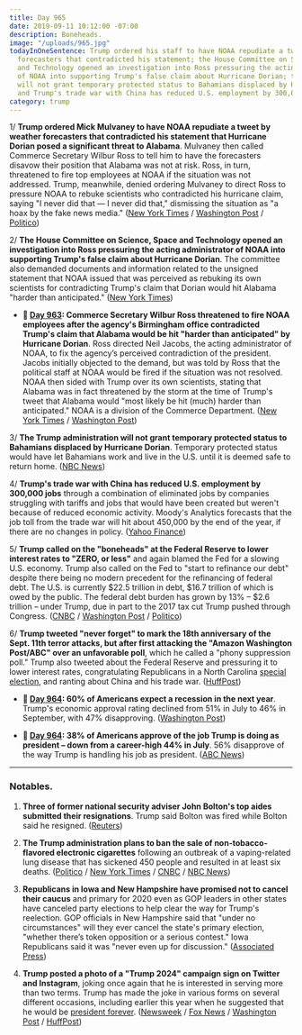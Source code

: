 ```yaml
---
title: Day 965
date: 2019-09-11 10:12:00 -07:00
description: Boneheads.
image: "/uploads/965.jpg"
todayInOneSentence: Trump ordered his staff to have NOAA repudiate a tweet by weather
  forecasters that contradicted his statement; the House Committee on Science, Space
  and Technology opened an investigation into Ross pressuring the acting administrator
  of NOAA into supporting Trump's false claim about Hurricane Dorian; the Trump administration
  will not grant temporary protected status to Bahamians displaced by Hurricane Dorian;
  and Trump's trade war with China has reduced U.S. employment by 300,000 jobs.
category: trump
---
```


1/ **Trump ordered Mick Mulvaney to have NOAA repudiate a tweet by weather forecasters that contradicted his statement that Hurricane Dorian posed a significant threat to Alabama**. Mulvaney then called Commerce Secretary Wilbur Ross to tell him to have the forecasters disavow their position that Alabama was not at risk. Ross, in turn, threatened to fire top employees at NOAA if the situation was not addressed. Trump, meanwhile, denied ordering Mulvaney to direct Ross to pressure NOAA to rebuke scientists who contradicted his hurricane claim, saying "I never did that — I never did that," dismissing the situation as "a hoax by the fake news media." ([New York Times](https://www.nytimes.com/2019/09/11/us/politics/trump-alabama-noaa.html) / [Washington Post](https://www.washingtonpost.com/weather/2019/09/11/lawmakers-commerce-department-launch-investigations-into-noaas-decision-back-presidents-trump-over-forecasters/) / [Politico](https://www.politico.com/story/2019/09/11/trump-mick-mulvaney-hurricane-dorian-claims-1489686))

2/ **The House Committee on Science, Space and Technology opened an investigation into Ross pressuring the acting administrator of NOAA into supporting Trump's false claim about Hurricane Dorian**. The committee also demanded documents and information related to the unsigned statement that NOAA issued that was perceived as rebuking its own scientists for contradicting Trump's claim that Dorian would hit Alabama "harder than anticipated." ([New York Times](https://www.nytimes.com/2019/09/11/climate/noaa-wilbur-ross-dorian.html))

* **📌 [Day 963](https://whatthefuckjusthappenedtoday.com/2019/09/09/day-963/#4-commerce-secretary-wilbur-ross-thr): Commerce Secretary Wilbur Ross threatened to fire NOAA employees after the agency's Birmingham office contradicted Trump's claim that Alabama would be hit "harder than anticipated" by Hurricane Dorian**. Ross directed Neil Jacobs, the acting administrator of NOAA, to fix the agency’s perceived contradiction of the president. Jacobs initially objected to the demand, but was told by Ross that the political staff at NOAA would be fired if the situation was not resolved. NOAA then sided with Trump over its own scientists, stating that Alabama was in fact threatened by the storm at the time of Trump's tweet that Alabama would "most likely be hit (much) harder than anticipated." NOAA is a division of the Commerce Department. ([New York Times](https://www.nytimes.com/2019/09/09/climate/hurrican-dorian-trump-tweet.html) / [Washington Post](https://www.washingtonpost.com/weather/2019/09/06/noaa-backs-president-trump-alabama-hurricane-forecast-rebukes-weather-service-office-that-accurately-contradicted-him/))

3/ **The Trump administration will not grant temporary protected status to Bahamians displaced by Hurricane Dorian**. Temporary protected status would have let Bahamians work and live in the U.S. until it is deemed safe to return home. ([NBC News](https://www.nbcnews.com/politics/immigration/trump-admin-will-deny-temporary-protected-status-bahamians-who-fled-n1052561))

4/ **Trump's trade war with China has reduced U.S. employment by 300,000 jobs** through a combination of eliminated jobs by companies struggling with tariffs and jobs that would have been created but weren't because of reduced economic activity. Moody's Analytics forecasts that the job toll from the trade war will hit about 450,000 by the end of the year, if there are no changes in policy. ([Yahoo Finance](https://finance.yahoo.com/news/trumps-trade-war-has-killed-300000-jobs-194717808.html))

5/ **Trump called on the "boneheads" at the Federal Reserve to lower interest rates to "ZERO, or less"** and again blamed the Fed for a slowing U.S. economy. Trump also called on the Fed to "start to refinance our debt" despite there being no modern precedent for the refinancing of federal debt. The U.S. is currently $22.5 trillion in debt, $16.7 trillion of which is owed by the public. The federal debt burden has grown by 13% – $2.6 trillion – under Trump, due in part to the 2017 tax cut Trump pushed through Congress. ([CNBC](https://www.cnbc.com/2019/09/11/trump-says-fed-boneheads-should-cut-interest-rates-to-zero-or-less-us-should-refinance-debt.html) / [Washington Post](https://beta.washingtonpost.com/business/2019/09/11/trump-says-boneheads-fed-should-cut-interest-rates-zero-or-even-set-negative-rates/) / [Politico](https://www.politico.com/story/2019/09/11/trump-fed-boneheads-1488845))

6/ **Trump tweeted "never forget" to mark the 18th anniversary of the Sept. 11th terror attacks, but after first attacking the "Amazon Washington Post/ABC" over an unfavorable poll**, which he called a "phony suppression poll." Trump also tweeted about the Federal Reserve and pressuring it to lower interest rates, congratulating Republicans in a North Carolina [special election](https://www.cnn.com/2019/09/10/politics/north-carolina-special-election-results/index.html), and ranting about China and his trade war. ([HuffPost](https://www.huffpost.com/entry/donald-trump-9-11-tweet-backlash_n_5d78cec2e4b09342507c5a2e))

* **📌 [Day 964](https://whatthefuckjusthappenedtoday.com/2019/09/10/day-964/#poll-60-of-americans-expect-a-recess): 60% of Americans expect a recession in the next year**. Trump's economic approval rating declined from 51% in July to 46% in September, with 47% disapproving. ([Washington Post](https://www.washingtonpost.com/politics/six-in-10-americans-expect-a-recession-and-higher-prices-as-trumps-approval-rating-slips-washington-post-abc-news-poll-finds/2019/09/10/d99f3408-d2d7-11e9-ab26-e6dbebac45d3_story.html))

* **📌 [Day 964](https://whatthefuckjusthappenedtoday.com/2019/09/10/day-964/#poll-38-of-americans-approve-of-the): 38% of Americans approve of the job Trump is doing as president – down from a career-high 44% in July**. 56% disapprove of the way Trump is handling his job as president. ([ABC News](https://abcnews.go.com/Politics/ten-call-recession-trump-approval-drops-points-poll/story?id=65414875))

---

### Notables.

1. **Three of former national security adviser John Bolton's top aides submitted their resignations**. Trump said Bolton was fired while Bolton said he resigned. ([Reuters](https://www.reuters.com/article/us-usa-trump-bolton-aides/three-bolton-aides-submit-their-resignations-at-white-house-idUSKCN1VW24P))

2. **The Trump administration plans to ban the sale of non-tobacco-flavored electronic cigarettes** following an outbreak of a vaping-related lung disease that has sickened 450 people and resulted in at least six deaths. ([Politico](https://www.politico.com/story/2019/09/11/trump-weighs-ban-on-flavored-e-cigarettes-1489507) / [New York Times](https://www.nytimes.com/2019/09/11/health/trump-vaping.html) / [CNBC](https://www.cnbc.com/2019/09/11/trump-to-consider-e-cigarette-policy-amid-outbreak-of-lung-disease.html) / [NBC News](https://www.nbcnews.com/politics/politics-news/trump-administration-meeting-address-vaping-crisis-n1052396))

3. **Republicans in Iowa and New Hampshire have promised not to cancel their caucus** and primary for 2020 even as GOP leaders in other states have canceled party elections to help clear the way for Trump's reelection. GOP officials in New Hampshire said that "under no circumstances" will they ever cancel the state's primary election, "whether there’s token opposition or a serious contest." Iowa Republicans said it was "never even up for discussion." ([Associated Press](https://apnews.com/3cf0a814468b4aa9bc1679aae61fe1ae))

4. **Trump posted a photo of a "Trump 2024" campaign sign on Twitter and Instagram**, joking once again that he is interested in serving more than two terms. Trump has made the joke in various forms on several different occasions, including earlier this year when he suggested that he would be [president forever](https://people.com/politics/donald-trump-suggests-stay-president-forever-video-endorsing-2020-campaign/). ([Newsweek](https://www.newsweek.com/trump-twitter-instagram-joke-third-term-2024-1458686) / [Fox News](https://www.foxnews.com/media/third-term-trump-touts-new-2024-campaign-sign-on-twitter) / [Washington Post](https://beta.washingtonpost.com/nation/2019/09/11/trump-third-term-tweets-credit-north-carolina-win/) / [HuffPost](https://www.huffpost.com/entry/trump-tweets-2024-poster_n_5d785302e4b09342507b425e))